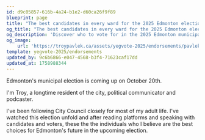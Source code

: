 ```yaml
---
id: d9c05857-616b-4a24-b1e2-d60ca26f9f89
blueprint: page
title: "The best candidates in every ward for the 2025 Edmonton election –– Troy Pavlek's endorsements"
og_title: "The best candidates in every ward for the 2025 Edmonton election — Troy Pavlek's endorsements"
og_description: 'Discover who to vote for in the 2025 Edmonton municipal election'
og_image:
    url: 'https://troypavlek.ca/assets/yegvote-2025/endorsements/pavleks-picks-social.png'
template: yegvote-2025/endorsements
updated_by: 9c6b6866-e047-4568-b3f4-71623caf17dd
updated_at: 1758988344
---
```

Edmonton's municipal election is coming up on October 20th. 

I'm Troy, a longtime resident of the city, political communicator and podcaster.

I've been following City Council closely for most of my adult life. I've watched this election unfold and after reading platforms and speaking with candidates and voters, these the the individuals who I believe are the best choices for Edmonton's future in the upcoming election.
